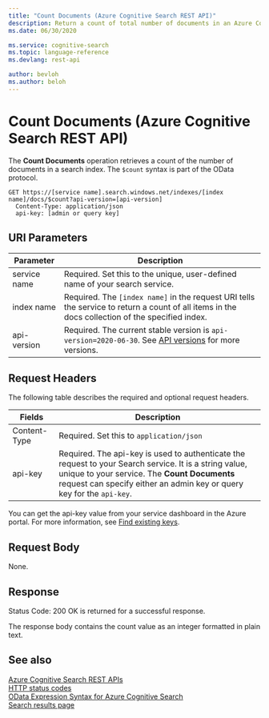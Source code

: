 ```yaml
---
title: "Count Documents (Azure Cognitive Search REST API)"
description: Return a count of total number of documents in an Azure Cognitive Search index.
ms.date: 06/30/2020

ms.service: cognitive-search
ms.topic: language-reference
ms.devlang: rest-api

author: bevloh
ms.author: beloh
---
```

# Count Documents (Azure Cognitive Search REST API)
  The **Count Documents** operation retrieves a count of the number of documents in a search index. The `$count` syntax is part of the OData protocol.  

```http  
GET https://[service name].search.windows.net/indexes/[index name]/docs/$count?api-version=[api-version]  
  Content-Type: application/json   
  api-key: [admin or query key]    
```  

## URI Parameters

| Parameter	  | Description  | 
|-------------|--------------|
| service name | Required. Set this to the unique, user-defined name of your search service. |
| index name  | Required. The `[index name]` in the request URI tells the service to return a count of all items in the docs collection of the specified index.    |
| api-version | Required. The current stable version is `api-version=2020-06-30`. See [API versions](search-service-api-versions.md) for more versions.|


## Request Headers 

The following table describes the required and optional request headers.  

|Fields              |Description      |  
|--------------------|-----------------|  
|Content-Type|Required. Set this to `application/json`|  
|api-key|Required. The api-key is used to authenticate the request to your Search service. It is a string value, unique to your service. The **Count Documents** request can specify either an admin key or query key for the `api-key`.| 

You can get the api-key value from your service dashboard in the Azure portal. For more information, see [Find existing keys](/azure/search/search-security-api-keys#find-existing-keys).

## Request Body  
 None.  

## Response  
 Status Code: 200 OK is returned for a successful response.  

 The response body contains the count value as an integer formatted in plain text.  

## See also  
 [Azure Cognitive Search REST APIs](index.md)   
 [HTTP status codes](http-status-codes.md)   
 [OData Expression Syntax for Azure Cognitive Search](/azure/search/query-odata-filter-orderby-syntax)   
 [Search results page](/azure/search/search-pagination-page-layout)